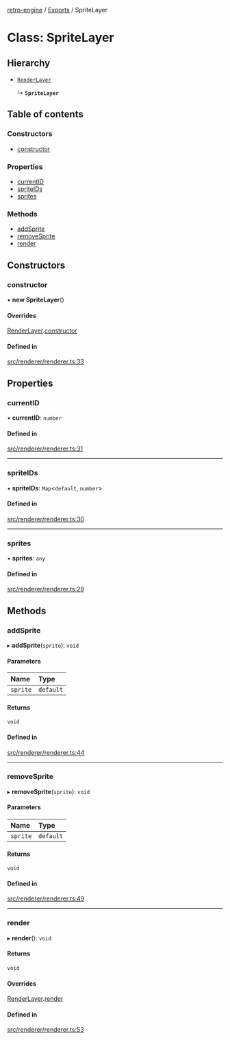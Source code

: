 [retro-engine](../README.md) / [Exports](../modules.md) / SpriteLayer

# Class: SpriteLayer

## Hierarchy

- [`RenderLayer`](RenderLayer.md)

  ↳ **`SpriteLayer`**

## Table of contents

### Constructors

- [constructor](SpriteLayer.md#constructor)

### Properties

- [currentID](SpriteLayer.md#currentid)
- [spriteIDs](SpriteLayer.md#spriteids)
- [sprites](SpriteLayer.md#sprites)

### Methods

- [addSprite](SpriteLayer.md#addsprite)
- [removeSprite](SpriteLayer.md#removesprite)
- [render](SpriteLayer.md#render)

## Constructors

### constructor

• **new SpriteLayer**()

#### Overrides

[RenderLayer](RenderLayer.md).[constructor](RenderLayer.md#constructor)

#### Defined in

[src/renderer/renderer.ts:33](https://github.com/SLYGM/RetroEngineTM/blob/7ef0169/engine/src/renderer/renderer.ts#L33)

## Properties

### currentID

• **currentID**: `number`

#### Defined in

[src/renderer/renderer.ts:31](https://github.com/SLYGM/RetroEngineTM/blob/7ef0169/engine/src/renderer/renderer.ts#L31)

___

### spriteIDs

• **spriteIDs**: `Map`<`default`, `number`\>

#### Defined in

[src/renderer/renderer.ts:30](https://github.com/SLYGM/RetroEngineTM/blob/7ef0169/engine/src/renderer/renderer.ts#L30)

___

### sprites

• **sprites**: `any`

#### Defined in

[src/renderer/renderer.ts:29](https://github.com/SLYGM/RetroEngineTM/blob/7ef0169/engine/src/renderer/renderer.ts#L29)

## Methods

### addSprite

▸ **addSprite**(`sprite`): `void`

#### Parameters

| Name | Type |
| :------ | :------ |
| `sprite` | `default` |

#### Returns

`void`

#### Defined in

[src/renderer/renderer.ts:44](https://github.com/SLYGM/RetroEngineTM/blob/7ef0169/engine/src/renderer/renderer.ts#L44)

___

### removeSprite

▸ **removeSprite**(`sprite`): `void`

#### Parameters

| Name | Type |
| :------ | :------ |
| `sprite` | `default` |

#### Returns

`void`

#### Defined in

[src/renderer/renderer.ts:49](https://github.com/SLYGM/RetroEngineTM/blob/7ef0169/engine/src/renderer/renderer.ts#L49)

___

### render

▸ **render**(): `void`

#### Returns

`void`

#### Overrides

[RenderLayer](RenderLayer.md).[render](RenderLayer.md#render)

#### Defined in

[src/renderer/renderer.ts:53](https://github.com/SLYGM/RetroEngineTM/blob/7ef0169/engine/src/renderer/renderer.ts#L53)
